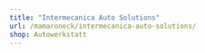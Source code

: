 ```yaml
---
title: "Intermecanica Auto Solutions"
url: /mamaroneck/intermecanica-auto-solutions/
shop: Autowerkstatt
---
```


